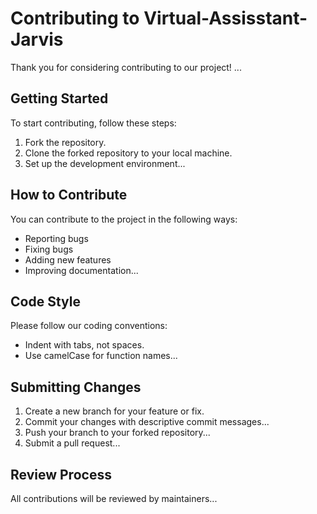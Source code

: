 # Contributing to Virtual-Assisstant-Jarvis

Thank you for considering contributing to our project! ...

## Getting Started

To start contributing, follow these steps:
1. Fork the repository.
2. Clone the forked repository to your local machine.
3. Set up the development environment...

## How to Contribute

You can contribute to the project in the following ways:
- Reporting bugs
- Fixing bugs
- Adding new features
- Improving documentation...

## Code Style

Please follow our coding conventions:
- Indent with tabs, not spaces.
- Use camelCase for function names...

## Submitting Changes

1. Create a new branch for your feature or fix.
2. Commit your changes with descriptive commit messages...
3. Push your branch to your forked repository...
4. Submit a pull request...

## Review Process

All contributions will be reviewed by maintainers...
